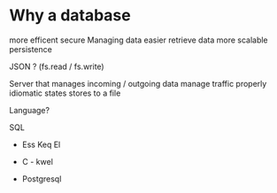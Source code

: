# Why a database

more efficent
secure
Managing data
easier retrieve data
more scalable
persistence

JSON ? (fs.read / fs.write)

Server that manages incoming / outgoing data
manage traffic properly
idiomatic states
stores to a file

Language?

SQL

- Ess Keq El
- C - kwel

- Postgresql